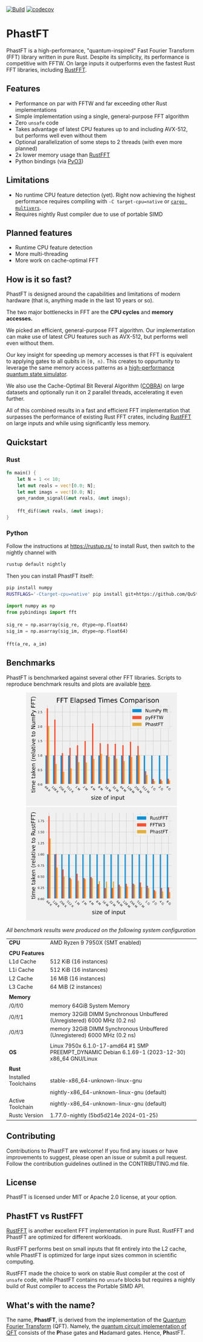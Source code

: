 [![Build](https://github.com/QuState/PhastFT/actions/workflows/rust.yml/badge.svg)](https://github.com/QuState/PhastFT/actions/workflows/rust.yml)
[![codecov](https://codecov.io/gh/QuState/PhastFT/graph/badge.svg?token=IM86XMURHN)](https://codecov.io/gh/QuState/PhastFT)

# PhastFT

PhastFT is a high-performance, "quantum-inspired" Fast Fourier
Transform (FFT) library written in pure Rust.
Despite its simplicity, its performance is competitive with FFTW.
On large inputs it outperforms even the fastest Rust FFT libraries,
including [RustFFT](https://crates.io/crates/rustfft/).

## Features

- Performance on par with FFTW and far exceeding other Rust implementations
- Simple implementation using a single, general-purpose FFT algorithm
- Zero `unsafe` code
- Takes advantage of latest CPU features up to and including AVX-512, but performs well even without them
- Optional parallelization of some steps to 2 threads (with even more planned)
- 2x lower memory usage than [RustFFT](https://crates.io/crates/rustfft/)
- Python bindings (via [PyO3](https://github.com/PyO3/pyo3))

## Limitations

- No runtime CPU feature detection (yet). Right now achieving the highest performance requires compiling
  with `-C target-cpu=native` or [`cargo multivers`](https://github.com/ronnychevalier/cargo-multivers).
- Requires nightly Rust compiler due to use of portable SIMD

## Planned features

- Runtime CPU feature detection
- More multi-threading
- More work on cache-optimal FFT

## How is it so fast?

PhastFT is designed around the capabilities and limitations of modern hardware (that is, anything made in the last 10
years or so).

The two major bottlenecks in FFT are the **CPU cycles** and **memory accesses.**

We picked an efficient, general-purpose FFT algorithm. Our implementation can make use of latest CPU features such as
AVX-512, but performs well even without them.

Our key insight for speeding up memory accesses is that FFT is equivalent to applying gates to all qubits in `[0, n)`.
This creates to oppurtunity to leverage the same memory access patterns as
a [high-performance quantum state simulator](https://github.com/QuState/spinoza).

We also use the Cache-Optimal Bit Reveral
Algorithm ([COBRA](https://csaws.cs.technion.ac.il/~itai/Courses/Cache/bit.pdf))
on large datasets and optionally run it on 2 parallel threads, accelerating it even further.

All of this combined results in a fast and efficient FFT implementation that surpasses the performance of existing Rust
FFT crates,
including [RustFFT](https://crates.io/crates/rustfft/) on large inputs and while using significantly
less memory.

## Quickstart

### Rust

```rust
fn main() {
    let N = 1 << 10;
    let mut reals = vec![0.0; N];
    let mut imags = vec![0.0; N];
    gen_random_signal(&mut reals, &mut imags);

    fft_dif(&mut reals, &mut imags);
}
```

### Python

Follow the instructions at https://rustup.rs/ to install Rust, then switch to the nightly channel with

```bash
rustup default nightly
```

Then you can install PhastFT itself:

```bash
pip install numpy
RUSTFLAGS='-Ctarget-cpu=native' pip install git+https://github.com/QuState/PhastFT#subdirectory=pybindings
```

```python
import numpy as np
from pybindings import fft

sig_re = np.asarray(sig_re, dtype=np.float64)
sig_im = np.asarray(sig_im, dtype=np.float64)

fft(a_re, a_im)
```

## Benchmarks

PhastFT is benchmarked against several other FFT libraries. Scripts to reproduce benchmark results and plots are
available [here](benches).

<p align="center">
  <img src="assets/py_benchmarks_bar_plot.png" width="400" title="PhastFT vs. NumPy FFT vs. pyFFTW" alt="PhastFT vs. NumPy FFT vs. pyFFTW">
  <img src="assets/benchmarks_bar_plot.png" width="400" title="PhastFT vs. RustFFT vs. FFTW3" alt="PhastFT vs. RustFFT vs. FFTW3">
</p>

*All benchmark results were produced on the following system configuration*

|                      |                                                                                                 |
|----------------------|-------------------------------------------------------------------------------------------------|
| **CPU**              | AMD Ryzen 9 7950X (SMT enabled)                                                                 |
|                      |                                                                                                 |
| **CPU Features**     |                                                                                                 |
| L1d Cache            | 512 KiB (16 instances)                                                                          |
| L1i Cache            | 512 KiB (16 instances)                                                                          |
| L2 Cache             | 16 MiB (16 instances)                                                                           |
| L3 Cache             | 64 MiB (2 instances)                                                                            |
|                      |                                                                                                 |
| **Memory**           |                                                                                                 |
| /0/f/0               | memory          64GiB System Memory                                                             |
| /0/f/1               | memory          32GiB DIMM Synchronous Unbuffered (Unregistered) 6000 MHz (0.2 ns)              |
| /0/f/3               | memory          32GiB DIMM Synchronous Unbuffered (Unregistered) 6000 MHz (0.2 ns)              |
|                      |                                                                                                 |
| **OS**               | Linux 7950x 6.1.0-17-amd64 #1 SMP PREEMPT_DYNAMIC Debian 6.1.69-1 (2023-12-30) x86_64 GNU/Linux |
|                      |
| **Rust**             |                                                                                                 |
| Installed Toolchains | stable-x86_64-unknown-linux-gnu                                                                 |
|                      | nightly-x86_64-unknown-linux-gnu (default)                                                      |
| Active Toolchain     | nightly-x86_64-unknown-linux-gnu (default)                                                      |
| Rustc Version        | 1.77.0-nightly (5bd5d214e 2024-01-25)                                                           |

## Contributing

Contributions to PhastFT are welcome! If you find any issues or have improvements to suggest, please open an issue or
submit a pull request. Follow the contribution guidelines outlined in the CONTRIBUTING.md file.

## License

PhastFT is licensed under MIT or Apache 2.0 license, at your option.

## PhastFT vs RustFFT

[RustFFT](https://crates.io/crates/rustfft/) is another excellent FFT implementation in pure Rust.
RustFFT and PhastFT are optimized for different workloads.

RustFFT performs best on small inputs that fit entirely into the L2 cache,
while PhastFT is optimized for large input sizes common in scientific computing.

RustFFT made the choice to work on stable Rust compiler at the cost of `unsafe` code,
while PhastFT contains no `unsafe` blocks but requires a nightly build of Rust compiler
to access the Portable SIMD API.

## What's with the name?

The name, **PhastFT**, is derived from the implementation of the
[Quantum Fourier Transform](https://en.wikipedia.org/wiki/Quantum_Fourier_transform) (QFT). Namely, the
[quantum circuit implementation of QFT](https://en.wikipedia.org/wiki/Quantum_Fourier_transform#Circuit_implementation)
consists of the **P**hase gates and **H**adamard gates. Hence, **Ph**astFT.
